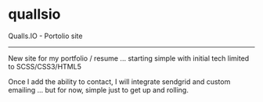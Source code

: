# quallsio
Qualls.IO - Portolio site

---

New site for my portfolio / resume ... starting simple with initial tech limited to SCSS/CSS3/HTML5

Once I add the ability to contact, I will integrate sendgrid and custom emailing ... but for now, simple just to get up and rolling.
